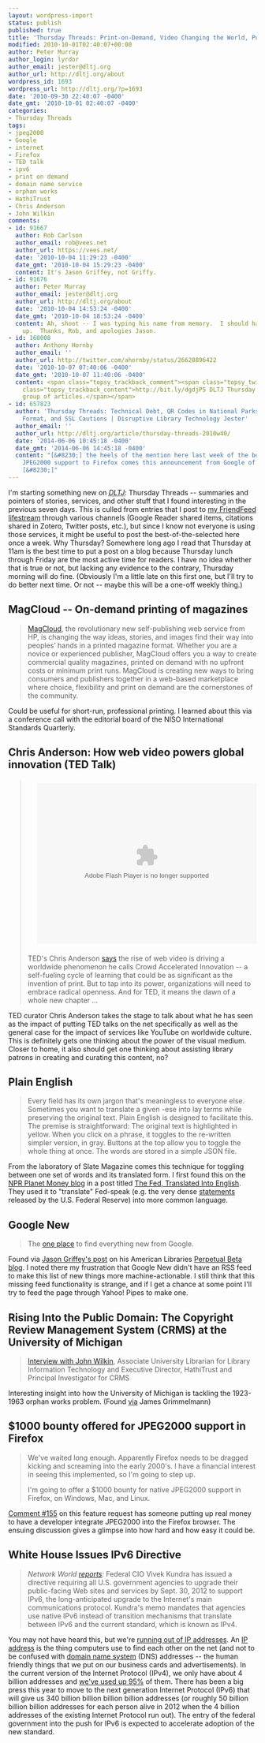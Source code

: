 ```yaml
---
layout: wordpress-import
status: publish
published: true
title: 'Thursday Threads: Print-on-Demand, Video Changing the World, Puzzling Out Public Domain, and more'
modified: 2010-10-01T02:40:07+00:00
author: Peter Murray
author_login: lyrdor
author_email: jester@dltj.org
author_url: http://dltj.org/about
wordpress_id: 1693
wordpress_url: http://dltj.org/?p=1693
date: '2010-09-30 22:40:07 -0400'
date_gmt: '2010-10-01 02:40:07 -0400'
categories:
- Thursday Threads
tags:
- jpeg2000
- Google
- internet
- Firefox
- TED talk
- ipv6
- print on demand
- domain name service
- orphan works
- HathiTrust
- Chris Anderson
- John Wilkin
comments:
- id: 91667
  author: Rob Carlson
  author_email: rob@vees.net
  author_url: https://vees.net/
  date: '2010-10-04 11:29:23 -0400'
  date_gmt: '2010-10-04 15:29:23 -0400'
  content: It's Jason Griffey, not Griffy.
- id: 91676
  author: Peter Murray
  author_email: jester@dltj.org
  author_url: http://dltj.org/about
  date: '2010-10-04 14:53:24 -0400'
  date_gmt: '2010-10-04 18:53:24 -0400'
  content: Ah, shoot -- I was typing his name from memory.  I should have looked it
    up.  Thanks, Rob, and apologies Jason.
- id: 160008
  author: Anthony Hornby
  author_email: ''
  author_url: http://twitter.com/ahornby/status/26628896422
  date: '2010-10-07 07:40:06 -0400'
  date_gmt: '2010-10-07 11:40:06 -0400'
  content: <span class="topsy_trackback_comment"><span class="topsy_twitter_username"><span
    class="topsy_trackback_content">http://bit.ly/dgdjP5 DLTJ Thursday Threads - interesting
    group of articles.</span></span>
- id: 657823
  author: 'Thursday Threads: Technical Debt, QR Codes in National Parks, WebP Image
    Format, and SSL Cautions | Disruptive Library Technology Jester'
  author_email: ''
  author_url: http://dltj.org/article/thursday-threads-2010w40/
  date: '2014-06-06 10:45:18 -0400'
  date_gmt: '2014-06-06 14:45:18 -0400'
  content: "[&#8230;] the heels of the mention here last week of the bounty to add
    JPEG2000 support to Firefox comes this announcement from Google of a new image
    [&#8230;]"
---
```

<p>I'm starting something new on <i><acronym title="Disruptive Library Technology Jester">DLTJ</acronym></i>:  Thursday Threads -- summaries and pointers of stories, services, and other stuff that I found interesting in the previous seven days.  This is culled from entries that I post to <a href="http://friendfeed.com/dltj" title="Peter Murray - FriendFeed">my FriendFeed lifestream</a> through various channels (Google Reader shared items, citations shared in Zotero, Twitter posts, etc.), but since I know not everyone is using those services, it might be useful to post the best-of-the-selected here once a week.  Why Thursday?  Somewhere long ago I read that Thursday at 11am is the best time to put a post on a blog because Thursday lunch through Friday are the most active time for readers.  I have no idea whether that is true or not, but lacking any evidence to the contrary, Thursday morning will do fine.  (Obviously I'm a little late on this first one, but I'll try to do better next time.  Or not -- maybe this will be a one-off weekly thing.)</p>
<h2>MagCloud -- On-demand printing of magazines</h2>
<blockquote><p><a href="http://www.magcloud.com/" title="MagCloud | The Best New Magazines, Printed on Demand by HP">MagCloud</a>, the revolutionary new self-publishing web service from HP, is changing the way ideas, stories, and images find their way into peoples&rsquo; hands in a printed magazine format. Whether you are a novice or experienced publisher, MagCloud offers you a way to create commercial quality magazines, printed on demand with no upfront costs or minimum print runs. MagCloud is creating new ways to bring consumers and publishers together in a web-based marketplace where choice, flexibility and print on demand are the cornerstones of the community.</p></blockquote>
<p>Could be useful for short-run, professional printing.  I learned about this via a conference call with the editorial board of the NISO International Standards Quarterly.</p>
<h2>Chris Anderson: How web video powers global innovation (TED Talk)</h2>
<div style="float:right; margin: 0.5em 0 1.5em 2em;"><object width="446" height="326"><param name="movie" value="http://video.ted.com/assets/player/swf/EmbedPlayer.swf"/><param name="allowFullScreen" value="true" /><param name="allowScriptAccess" value="always"/><param name="wmode" value="transparent"/><param name="bgColor" value="#ffffff"/><param name="flashvars" value="vu=http://video.ted.com/talks/dynamic/ChrisAnderson_2010G-medium.flv&su=http://images.ted.com/images/ted/tedindex/embed-posters/ChrisAnderson-2010G.embed_thumbnail.jpg&vw=432&vh=240&ap=0&ti=955&introDuration=15330&adDuration=4000&postAdDuration=830&adKeys=talk=chris_anderson_how_web_video_powers_global_innovation;year=2010;theme=what_s_next_in_tech;theme=a_taste_of_tedglobal_2010;theme=not_business_as_usual;theme=bold_predictions_stern_warnings;theme=how_we_learn;theme=media_that_matters;theme=the_rise_of_collaboration;theme=technology_history_and_destiny;event=TEDGlobal+2010;&preAdTag=tconf.ted/embed;tile=1;sz=512x288;" /><embed src="http://video.ted.com/assets/player/swf/EmbedPlayer.swf" pluginspace="http://www.macromedia.com/go/getflashplayer" type="application/x-shockwave-flash" wmode="transparent" bgColor="#ffffff" width="446" height="326" allowFullScreen="true" allowScriptAccess="always" flashvars="vu=http://video.ted.com/talks/dynamic/ChrisAnderson_2010G-medium.flv&su=http://images.ted.com/images/ted/tedindex/embed-posters/ChrisAnderson-2010G.embed_thumbnail.jpg&vw=432&vh=240&ap=0&ti=955&introDuration=15330&adDuration=4000&postAdDuration=830&adKeys=talk=chris_anderson_how_web_video_powers_global_innovation;year=2010;theme=what_s_next_in_tech;theme=a_taste_of_tedglobal_2010;theme=not_business_as_usual;theme=bold_predictions_stern_warnings;theme=how_we_learn;theme=media_that_matters;theme=the_rise_of_collaboration;theme=technology_history_and_destiny;event=TEDGlobal+2010;"/></object></div>
<blockquote><p>TED's Chris Anderson <a href="http://www.ted.com/talks/chris_anderson_how_web_video_powers_global_innovation.html" title="Chris Anderson: How web video powers global innovation | Video on TED.com">says</a> the rise of web video is driving a worldwide phenomenon he calls Crowd Accelerated Innovation -- a self-fueling cycle of learning that could be as significant as the invention of print. But to tap into its power, organizations will need to embrace radical openness. And for TED, it means the dawn of a whole new chapter ... </p></blockquote>
<p>TED curator Chris Anderson takes the stage to talk about what he has seen as the impact of putting TED talks on the net specifically as well as the general case for the impact of services like YouTube on worldwide culture.  This is definitely gets one thinking about the power of the visual medium.  Closer to home, it also should get one thinking about assisting library patrons in creating and curating this content, no?<br clear="all" /></p>
<h2>Plain English</h2>
<blockquote><p>Every field has its own jargon that's meaningless to everyone else. Sometimes you want to translate a given -ese into lay terms while preserving the original text. <span class="removed_link" title="http://web.archive.org/web/20120915062826/http://labs.slate.com:80/articles/plain-english/">Plain English</span> is designed to facilitate this. The premise is straightforward: The original text is highlighted in yellow. When you click on a phrase, it toggles to the re-written simpler version, in gray. Buttons at the top allow you to toggle the whole thing at once. The words are stored in a simple JSON file.</p></blockquote>
<p>From the laboratory of Slate Magazine comes this technique for toggling between one set of words and its translated form.  I first found this on the <a href="http://www.npr.org/blogs/money/" title="NPR Planet Money blog">NPR Planet Money blog</a> in a post titled <a href="http://www.npr.org/blogs/money/2010/09/20/129997552/federal-reserve" title="The Fed, Translated Into English : Planet Money : NPR">The Fed, Translated Into English</a>.  They used it to "translate" Fed-speak (e.g. the very dense <a href="http://www.federalreserve.gov/newsevents/press/monetary/20100921a.htm" title="Federal Open Market Committee Statement from September 21, 2010">statements</a> released by the U.S. Federal Reserve) into more common language.</p>
<h2>Google New</h2>
<blockquote><p>The <a href="http://www.google.com/newproducts/" title="Google New">one place</a> to find everything new from Google.</p></blockquote>
<p>Found via <a href="http://web.archive.org/web/20111121023915/http://americanlibrariesmagazine.org/perpetualbeta/google-new" title="Google New | American Libraries Magazine">Jason Griffey's post</a> on his American Libraries <a href="http://web.archive.org/web/20130604034938/http://americanlibrariesmagazine.org:80/perpetualbeta" title="American Libraries Magazine Perpetual Beta blog">Perpetual Beta blog</a>.  I noted there my frustration that Google New didn't have an RSS feed to make this list of new things more machine-actionable.  I still think that this missing feed functionality is strange, and if I get a chance at some point I'll try to feed the page through <span class="removed_link" title="http://pipes.yahoo.com/">Yahoo! Pipes</span> to make one.</p>
<h2>Rising Into the Public Domain: The Copyright Review Management System (CRMS) at the University of Michigan</h2>
<blockquote><p><a href="http://fairuse.stanford.edu/blog/2010/09/rising-into-the-public-domain.html" title="Rising Into the Public Domain: The Copyright Review Management System (CRMS) at the University of Michigan - Fairly Used">Interview with John Wilkin</a>, Associate University Librarian for Library Information Technology and Executive Director, HathiTrust and Principal Investigator for CRMS</p></blockquote>
<p>Interesting insight into how the University of Michigan is tackling the 1923-1963 orphan works problem. (Found <a href="http://laboratorium.net/archive/2010/09/27/gbs_john_wilkin_on_assessing_public_domain_status" title="The Laboratorium: GBS: John Wilkin on Assessing Public Domain Status">via</a> James Grimmelmann)</p>
<h2>$1000 bounty offered for JPEG2000 support in Firefox</h2>
<blockquote><p>We've waited long enough.  Apparently Firefox needs to be dragged kicking and screaming into the early 2000's.  I have a financial interest in seeing this implemented, so I'm going to step up.</p>
<p>I'm going to offer a $1000 bounty for native JPEG2000 support in Firefox, on Windows, Mac, and Linux.</p></blockquote>
<p><a href="https://bugzilla.mozilla.org/show_bug.cgi?id=36351#c155">Comment #155</a> on this feature request has someone putting up real money to have a developer integrate JPEG2000 into the Firefox browser.  The ensuing discussion gives a glimpse into how hard and how easy it could be.</p>
<h2>White House Issues IPv6 Directive</h2>
<div style="float:right;margin: 0 0 1.5em 2em;"><script type="text/javascript" language="javascript" src="http://inetcore.com/project/ipv4ec/en-us/wolf_c.js"></script></div>
<blockquote><p><i>Network World <a href="http://www.networkworld.com/news/2010/092810-white-house-ipv6-directive.html" title="White House issues IPv6 directive  | Network World">reports</a>:</i> Federal CIO Vivek Kundra has issued a directive requiring all U.S. government agencies to upgrade their public-facing Web sites and services by Sept. 30, 2012 to support IPv6, the long-anticipated upgrade to the Internet's main communications protocol. Kundra's memo mandates that agencies use native IPv6 instead of transition mechanisms that translate between IPv6 and the current standard, which is known as IPv4.</p></blockquote>
<p>You may not have heard this, but we're <a href="http://en.wikipedia.org/wiki/IPv4_address_exhaustion" title="IPv4 address exhaustion - Wikipedia">running out of IP addresses</a>.  An <a href="http://en.wikipedia.org/wiki/IP_address" title="IP address - Wikipedia">IP address</a> is the thing computers use to find each other on the net (and not to be confused with <a href="http://en.wikipedia.org/wiki/Domain_Name_System" title="Domain Name System - Wikipedia">domain name system</a> (DNS) addresses -- the human friendly things that we put on our business cards and advertisements).  In the current version of the Internet Protocol (IPv4), we only have about 4 billion addresses and <a href="http://www.potaroo.net/tools/ipv4/index.html" title="IPv4 Address Report">we've used up 95%</a> of them.  There has been a big press this year to move to the next generation Internet Protocol (IPv6) that will give us 340 billion billion billion billion addresses (or roughly 50 billion billion billion addresses for each person alive in 2012 when the 4 billion addresses of the existing Internet Protocol run out).  The entry of the federal government into the push for IPv6 is expected to accelerate adoption of the new standard.</p>
